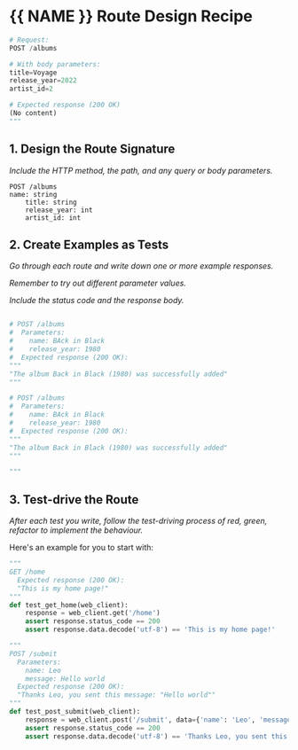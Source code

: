 
# {{ NAME }} Route Design Recipe
```python
# Request:
POST /albums

# With body parameters:
title=Voyage
release_year=2022
artist_id=2

# Expected response (200 OK)
(No content)
"""
```

## 1. Design the Route Signature

_Include the HTTP method, the path, and any query or body parameters._

```
POST /albums
name: string
    title: string
    release_year: int
    artist_id: int

```

## 2. Create Examples as Tests

_Go through each route and write down one or more example responses._

_Remember to try out different parameter values._

_Include the status code and the response body._

```python

# POST /albums
#  Parameters:
#    name: BAck in Black
#    release_year: 1980
#  Expected response (200 OK):
"""
"The album Back in Black (1980) was successfully added"
"""

# POST /albums
#  Parameters:
#    name: BAck in Black
#    release_year: 1980
#  Expected response (200 OK):
"""
"The album Back in Black (1980) was successfully added"
"""

"""
```

## 3. Test-drive the Route

_After each test you write, follow the test-driving process of red, green, refactor to implement the behaviour._

Here's an example for you to start with:

```python
"""
GET /home
  Expected response (200 OK):
  "This is my home page!"
"""
def test_get_home(web_client):
    response = web_client.get('/home')
    assert response.status_code == 200
    assert response.data.decode('utf-8') == 'This is my home page!'

"""
POST /submit
  Parameters:
    name: Leo
    message: Hello world
  Expected response (200 OK):
  "Thanks Leo, you sent this message: "Hello world""
"""
def test_post_submit(web_client):
    response = web_client.post('/submit', data={'name': 'Leo', 'message': 'Hello world'})
    assert response.status_code == 200
    assert response.data.decode('utf-8') == 'Thanks Leo, you sent this message: "Hello world"'
```

